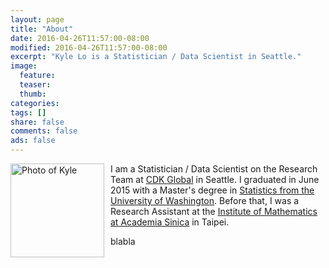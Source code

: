 ```yaml
---
layout: page
title: "About"
date: 2016-04-26T11:57:00-08:00
modified: 2016-04-26T11:57:00-08:00
excerpt: "Kyle Lo is a Statistician / Data Scientist in Seattle."
image:
  feature:
  teaser:
  thumb:
categories:
tags: []
share: false
comments: false
ads: false
---
```


<img src="{{ site.url}}/images/bio-photo.jpg" alt="Photo of Kyle" width="150" height="150" align="left" style="margin: 0px 10px 0px 0px;"> I am a Statistician / Data Scientist on the Research Team at [CDK Global](http://www.cdkglobal.com/insightcenter/digital-marketing) in Seattle. I graduated in June 2015 with a Master's degree in [Statistics from the University of Washington](https://www.stat.washington.edu/).  Before that, I was a Research Assistant at the [Institute of Mathematics at Academia Sinica](http://www.math.sinica.edu.tw/www/default_e.jsp) in Taipei.

blabla

